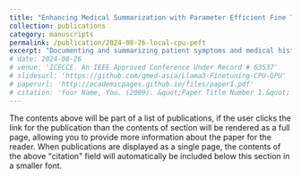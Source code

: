 ```yaml
---
title: "Enhancing Medical Summarization with Parameter Efficient Fine Tuning on Local CPUs (Under Review)"
collection: publications
category: manuscripts
permalink: /publication/2024-08-26-local-cpu-peft
excerpt: "Documenting and summarizing patient symptoms and medical history for each visit can significantly burden clinicians' time management. Large Language Models (LLMs) have demonstrated great potential in natural language processing (NLP) tasks; however, their effectiveness in clinical summarization tasks has not yet been rigorously validated. While much research has focused on leveraging closed LLMs like GPT-4, Claude, and Gemini for clinical applications, privacy concerns hinder their deployment in real clinical settings. On-premises deployment offers a potential solution. This study examines domain adaptation techniques on the open-source LLM, Llama 3 8B Instruct, to improve clinical summarization. Our approach emphasizes fine-tuning on CPUs instead of the more commonly used GPUs, aiming for greater cost savings in practical applications. We apply Quantized Low-Rank Adaptation (QLoRA) for efficient task-specific adaptation and introduce CPU optimization techniques such as IPEX-LLM and Intel® AMX to enhance performance. Our results show that CPU fine-tuning, while less conventional than GPU-based methods, still provides a practical, cost-effective, and privacy-aware solution for on-premises deployment, supporting the accuracy of medical summarization and enabling customization according to unique clinical requirements"
# date: 2024-08-26
# venue: 'ICECCE. An IEEE Approved Conference Under Record # 63537'
# slidesurl: 'https://github.com/qmed-asia/Llama3-Finetuning-CPU-GPU'
# paperurl: 'http://academicpages.github.io/files/paper1.pdf'
# citation: 'Your Name, You. (2009). &quot;Paper Title Number 1.&quot; <i>Journal 1</i>. 1(1).'
---
```

The contents above will be part of a list of publications, if the user clicks the link for the publication than the contents of section will be rendered as a full page, allowing you to provide more information about the paper for the reader. When publications are displayed as a single page, the contents of the above "citation" field will automatically be included below this section in a smaller font.